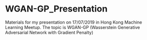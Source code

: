 # WGAN-GP_Presentation
Materials for my presentation on 17/07/2019 in Hong Kong Machine Learning Meetup. The topic is WGAN-GP (Wasserstein Generative Adversarial Network with Gradient Penalty)
